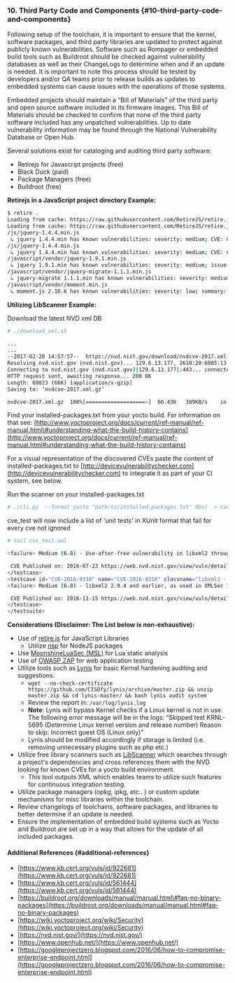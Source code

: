 ### 10. Third Party Code and Components {#10-third-party-code-and-components}

Following setup of the toolchain, it is important to ensure that the kernel, software packages, and third party libraries are updated to protect against publicly known vulnerabilities. Software such as Rompager or embedded build tools such as Buildroot should be checked against vulnerability databases as well as their ChangeLogs to determine when and if an update is needed. It is important to note this process should be tested by developers and/or QA teams prior to release builds as updates to embedded systems can cause issues with the operations of those systems.

Embedded projects should maintain a “Bill of Materials” of the third party and open source software included in its firmware images. This Bill of Materials should be checked to confirm that none of the third party software included has any unpatched vulnerabilities. Up to date vulnerability information may be found through the National Vulnerability Database or Open Hub.

Several solutions exist for cataloging and auditing third party software:

* Retirejs for Javascript projects \(free\)
* Black Duck \(paid\)
* Package Managers \(free\)
* Buildroot \(free\)

**Retirejs in a JavaScript project directory Example:**

```bash
$ retire .
Loading from cache: https://raw.githubusercontent.com/RetireJS/retire.js/master/repository/jsrepository.json
Loading from cache: https://raw.githubusercontent.com/RetireJS/retire.js/master/repository/npmrepository.json
/js/jquery-1.4.4.min.js
 ↳ jquery 1.4.4.min has known vulnerabilities: severity: medium; CVE: CVE-2011-4969; http://web.nvd.nist.gov/view/vuln/detail?vulnId=CVE-2011-4969 http://research.insecurelabs.org/jquery/test/ severity: medium; bug: 11290, summary: Selector interpreted as HTML; http://bugs.jquery.com/ticket/11290 http://research.insecurelabs.org/jquery/test/ severity: medium; issue: 2432, summary: 3rd party CORS request may execute; https://github.com/jquery/jquery/issues/2432 http://blog.jquery.com/2016/01/08/jquery-2-2-and-1-12-released/
/js/jquery-1.4.4.min.js
 ↳ jquery 1.4.4.min has known vulnerabilities: severity: medium; CVE: CVE-2011-4969; http://web.nvd.nist.gov/view/vuln/detail?vulnId=CVE-2011-4969 http://research.insecurelabs.org/jquery/test/ severity: medium; bug: 11290, summary: Selector interpreted as HTML; http://bugs.jquery.com/ticket/11290 http://research.insecurelabs.org/jquery/test/ severity: medium; issue: 2432, summary: 3rd party CORS request may execute; https://github.com/jquery/jquery/issues/2432 http://blog.jquery.com/2016/01/08/jquery-2-2-and-1-12-released/
/javascript/vendor/jquery-1.9.1.min.js
 ↳ jquery 1.9.1.min has known vulnerabilities: severity: medium; issue: 2432, summary: 3rd party CORS request may execute; https://github.com/jquery/jquery/issues/2432 http://blog.jquery.com/2016/01/08/jquery-2-2-and-1-12-released/
/javascript/vendor/jquery-migrate-1.1.1.min.js
 ↳ jquery-migrate 1.1.1.min has known vulnerabilities: severity: medium; release: jQuery Migrate 1.2.0 Released, summary: cross-site-scripting; http://blog.jquery.com/2013/05/01/jquery-migrate-1-2-0-released/ severity: medium; bug: 11290, summary: Selector interpreted as HTML; http://bugs.jquery.com/ticket/11290 http://research.insecurelabs.org/jquery/test/
/javascript/vendor/moment.min.js
 ↳ moment.js 2.10.6 has known vulnerabilities: severity: low; summary: reDOS - regular expression denial of service; https://github.com/moment/moment/issues/2936
```

**Utilizing LibScanner Example:**

Download the latest NVD xml DB

```bash
# ./download_xml.sh

...
...
--2017-02-20 14:57:57--  https://nvd.nist.gov/download/nvdcve-2017.xml.gz
Resolving nvd.nist.gov (nvd.nist.gov)... 129.6.13.177, 2610:20:6005:13::177
Connecting to nvd.nist.gov (nvd.nist.gov)|129.6.13.177|:443... connected.
HTTP request sent, awaiting response... 200 OK
Length: 68023 (66K) [application/x-gzip]
Saving to: ‘nvdcve-2017.xml.gz’

nvdcve-2017.xml.gz  100%[===================>]  66.43K   389KB/s    in 0.2s…
```

Find your installed-packages.txt from your yocto build. For information on that see: [http://www.yoctoproject.org/docs/current/ref-manual/ref-manual.html\#understanding-what-the-build-history-contains](http://www.yoctoproject.org/docs/current/ref-manual/ref-manual.html#understanding-what-the-build-history-contains)

For a visual representation of the discovered CVEs paste the content of installed-packages.txt to [http://devicevulnerabilitychecker.com](http://devicevulnerabilitychecker.com) to integrate it as part of your CI system, see below.

Run the scanner on your installed-packages.txt

```bash
# ./cli.py  --format yocto "path/to/installed-packages.txt" dbs/  > cve_test.xml
```

cve\_test will now include a list of 'unit tests' in XUnit format that fail for every cve not ignored

```bash
# tail cve_test.xml

<failure> Medium (6.8) - Use-after-free vulnerability in libxml2 through 2.9.4, as used in Google Chrome before 52.0.2743.82, allows remote attackers to cause a denial of service or possibly have unspecified other impact via vectors related to the XPointer range-to function. 

 CVE Published on: 2016-07-23 https://web.nvd.nist.gov/view/vuln/detail?vulnId=CVE-2016-5131 </failure>
</testcase>
<testcase id="CVE-2016-9318" name="CVE-2016-9318" classname="libxml2 - 2.9.4" time="0">
<failure> Medium (6.8) - libxml2 2.9.4 and earlier, as used in XMLSec 1.2.23 and earlier and other products, does not offer a flag directly indicating that the current document may be read but other files may not be opened, which makes it easier for remote attackers to conduct XML External Entity (XXE) attacks via a crafted document. 

 CVE Published on: 2016-11-15 https://web.nvd.nist.gov/view/vuln/detail?vulnId=CVE-2016-9318 </failure>
</testcase>
</testsuite>
```

**Considerations \(Disclaimer: The List below is non-exhaustive\):**

* Use of [retire.js](https://github.com/RetireJS/retire.js) for JavaScript Libraries
  * Utilize [nsp](https://github.com/nodesecurity/nsp) for NodeJS packages
* Use [MoonshineLuaSec \(MSL\)](http://firmware.re/lua/msl.tar.gz) for Lua static analysis
* Use of [OWASP ZAP](https://github.com/zaproxy/zaproxy/wiki/Downloads) for web application testing
* Utilize tools such as [Lynis](https://raw.githubusercontent.com/CISOfy/lynis/master/lynis) for basic Kernel hardening auditing and suggestions.
  * `wget --no-check-certificate  https://github.com/CISOfy/lynis/archive/master.zip && unzip master.zip && cd lynis-master/ && bash lynis audit system`
  * Review the report in: `/var/log/lynis.log`
  * **Note**: Lynis will bypass Kernel checks if a Linux kernel is not in use. The following error message will be in the logs: “Skipped test KRNL-5695 \(Determine Linux kernel version and release number\) Reason to skip: Incorrect guest OS \(Linux only\)”
  * Lynis should be modified accordingly if storage is limited \(i.e. removing unnecessary plugins such as php etc.\)
* Utilize free library scanners such as [LibScanner](https://github.com/scriptingxss/LibScanner) which searches through a project's dependencies and cross references them with the NVD looking for known CVEs for a yocto build environment.
  * This tool outputs XML which enables teams to utilize such features for continuous integration testing.
* Utilize package managers \(opkg, ipkg, etc.. \) or custom update mechanisms for misc libraries within the toolchain.
* Review changelogs of toolchains, software packages, and libraries to better determine if an update is needed.
* Ensure the implementation of embedded build systems such as Yocto and Buildroot are set up in a way that allows for the update of all included packages.

#### Additional References {#additional-references}

* [https://www.kb.cert.org/vuls/id/922681](https://www.kb.cert.org/vuls/id/922681)
* [https://www.kb.cert.org/vuls/id/561444](https://www.kb.cert.org/vuls/id/561444)
* [https://buildroot.org/downloads/manual/manual.html\#faq-no-binary-packages](https://buildroot.org/downloads/manual/manual.html#faq-no-binary-packages)
* [https://wiki.yoctoproject.org/wiki/Security](https://wiki.yoctoproject.org/wiki/Security)
* [https://nvd.nist.gov/](https://nvd.nist.gov/)
* [https://www.openhub.net/](https://www.openhub.net/)
* [https://googleprojectzero.blogspot.com/2016/06/how-to-compromise-enterprise-endpoint.html](https://googleprojectzero.blogspot.com/2016/06/how-to-compromise-enterprise-endpoint.html)



